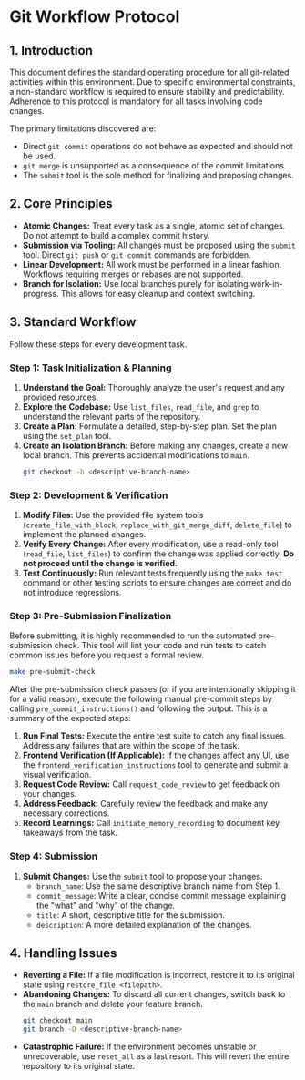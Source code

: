 # Git Workflow Protocol

## 1. Introduction

This document defines the standard operating procedure for all git-related activities within this environment. Due to specific environmental constraints, a non-standard workflow is required to ensure stability and predictability. Adherence to this protocol is mandatory for all tasks involving code changes.

The primary limitations discovered are:
- Direct `git commit` operations do not behave as expected and should not be used.
- `git merge` is unsupported as a consequence of the commit limitations.
- The `submit` tool is the sole method for finalizing and proposing changes.

## 2. Core Principles

- **Atomic Changes:** Treat every task as a single, atomic set of changes. Do not attempt to build a complex commit history.
- **Submission via Tooling:** All changes must be proposed using the `submit` tool. Direct `git push` or `git commit` commands are forbidden.
- **Linear Development:** All work must be performed in a linear fashion. Workflows requiring merges or rebases are not supported.
- **Branch for Isolation:** Use local branches purely for isolating work-in-progress. This allows for easy cleanup and context switching.

## 3. Standard Workflow

Follow these steps for every development task.

### Step 1: Task Initialization & Planning

1.  **Understand the Goal:** Thoroughly analyze the user's request and any provided resources.
2.  **Explore the Codebase:** Use `list_files`, `read_file`, and `grep` to understand the relevant parts of the repository.
3.  **Create a Plan:** Formulate a detailed, step-by-step plan. Set the plan using the `set_plan` tool.
4.  **Create an Isolation Branch:** Before making any changes, create a new local branch. This prevents accidental modifications to `main`.
    ```bash
    git checkout -b <descriptive-branch-name>
    ```

### Step 2: Development & Verification

1.  **Modify Files:** Use the provided file system tools (`create_file_with_block`, `replace_with_git_merge_diff`, `delete_file`) to implement the planned changes.
2.  **Verify Every Change:** After every modification, use a read-only tool (`read_file`, `list_files`) to confirm the change was applied correctly. **Do not proceed until the change is verified.**
3.  **Test Continuously:** Run relevant tests frequently using the `make test` command or other testing scripts to ensure changes are correct and do not introduce regressions.

### Step 3: Pre-Submission Finalization

Before submitting, it is highly recommended to run the automated pre-submission check. This tool will lint your code and run tests to catch common issues before you request a formal review.

```bash
make pre-submit-check
```

After the pre-submission check passes (or if you are intentionally skipping it for a valid reason), execute the following manual pre-commit steps by calling `pre_commit_instructions()` and following the output. This is a summary of the expected steps:

1.  **Run Final Tests:** Execute the entire test suite to catch any final issues. Address any failures that are within the scope of the task.
2.  **Frontend Verification (If Applicable):** If the changes affect any UI, use the `frontend_verification_instructions` tool to generate and submit a visual verification.
3.  **Request Code Review:** Call `request_code_review` to get feedback on your changes.
4.  **Address Feedback:** Carefully review the feedback and make any necessary corrections.
5.  **Record Learnings:** Call `initiate_memory_recording` to document key takeaways from the task.

### Step 4: Submission

1.  **Submit Changes:** Use the `submit` tool to propose your changes.
    -   `branch_name`: Use the same descriptive branch name from Step 1.
    -   `commit_message`: Write a clear, concise commit message explaining the "what" and "why" of the change.
    -   `title`: A short, descriptive title for the submission.
    -   `description`: A more detailed explanation of the changes.

## 4. Handling Issues

- **Reverting a File:** If a file modification is incorrect, restore it to its original state using `restore_file <filepath>`.
- **Abandoning Changes:** To discard all current changes, switch back to the `main` branch and delete your feature branch.
  ```bash
  git checkout main
  git branch -D <descriptive-branch-name>
  ```
- **Catastrophic Failure:** If the environment becomes unstable or unrecoverable, use `reset_all` as a last resort. This will revert the entire repository to its original state.